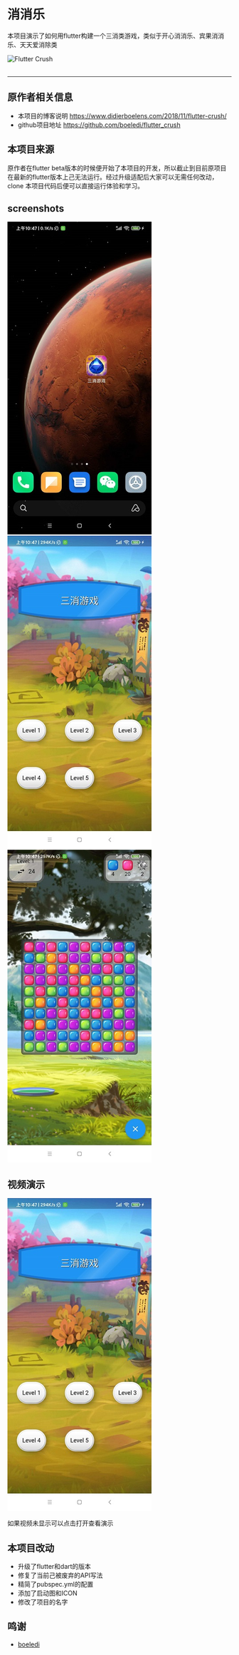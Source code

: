 # 消消乐
本项目演示了如何用flutter构建一个三消类游戏，类似于开心消消乐、宾果消消乐、天天爱消除类

![Flutter Crush](https://www.didierboelens.com/images/blog/flutter_crush_game_page.png)
<br/><br/>

---
## 原作者相关信息
- 本项目的博客说明 https://www.didierboelens.com/2018/11/flutter-crush/
- github项目地址 https://github.com/boeledi/flutter_crush
## 本项目来源
原作者在flutter beta版本的时候便开始了本项目的开发，所以截止到目前原项目在最新的flutter版本上己无法运行。经过升级适配后大家可以无需任何改动，clone 本项目代码后便可以直接运行体验和学习。

## screenshots
![logo](./assets/screenshots/icon.jpg)
![level](./assets/screenshots/level.jpg)
![game](./assets/screenshots/game.jpg)

## 视频演示
[![Watch the video](https://github.com/flutter-jp/xiaoxiaole/blob/master/assets/screenshots/level.jpg)](https://image.xiaomo.info/github/flutter_crush.mp4)


如果视频未显示可以点击打开查看演示

## 本项目改动
- 升级了flutter和dart的版本
- 修复了当前己被废弃的API写法
- 精简了pubspec.yml的配置
- 添加了启动图和ICON
- 修改了项目的名字

## 鸣谢
- [boeledi](https://github.com/boeledi)